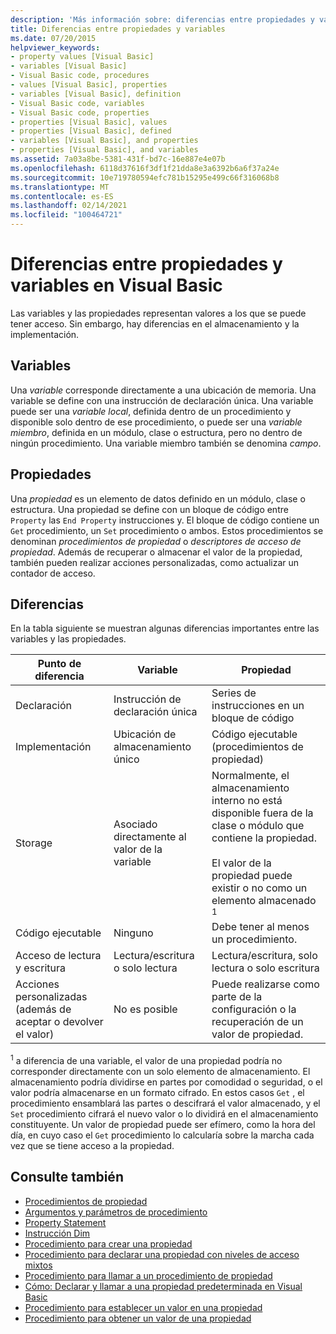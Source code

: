 ```yaml
---
description: 'Más información sobre: diferencias entre propiedades y variables en Visual Basic'
title: Diferencias entre propiedades y variables
ms.date: 07/20/2015
helpviewer_keywords:
- property values [Visual Basic]
- variables [Visual Basic]
- Visual Basic code, procedures
- values [Visual Basic], properties
- variables [Visual Basic], definition
- Visual Basic code, variables
- Visual Basic code, properties
- properties [Visual Basic], values
- properties [Visual Basic], defined
- variables [Visual Basic], and properties
- properties [Visual Basic], and variables
ms.assetid: 7a03a8be-5381-431f-bd7c-16e887e4e07b
ms.openlocfilehash: 6118d37616f3df1f21dda8e3a6392b6a6f37a24e
ms.sourcegitcommit: 10e719780594efc781b15295e499c66f316068b8
ms.translationtype: MT
ms.contentlocale: es-ES
ms.lasthandoff: 02/14/2021
ms.locfileid: "100464721"
---
```

# <a name="differences-between-properties-and-variables-in-visual-basic"></a>Diferencias entre propiedades y variables en Visual Basic

Las variables y las propiedades representan valores a los que se puede tener acceso. Sin embargo, hay diferencias en el almacenamiento y la implementación.  
  
## <a name="variables"></a>Variables  

 Una *variable* corresponde directamente a una ubicación de memoria. Una variable se define con una instrucción de declaración única. Una variable puede ser una *variable local*, definida dentro de un procedimiento y disponible solo dentro de ese procedimiento, o puede ser una *variable miembro*, definida en un módulo, clase o estructura, pero no dentro de ningún procedimiento. Una variable miembro también se denomina *campo*.  
  
## <a name="properties"></a>Propiedades  

 Una *propiedad* es un elemento de datos definido en un módulo, clase o estructura. Una propiedad se define con un bloque de código entre `Property` las `End Property` instrucciones y. El bloque de código contiene un `Get` procedimiento, un `Set` procedimiento o ambos. Estos procedimientos se denominan *procedimientos de propiedad* o *descriptores de acceso de propiedad*. Además de recuperar o almacenar el valor de la propiedad, también pueden realizar acciones personalizadas, como actualizar un contador de acceso.  
  
## <a name="differences"></a>Diferencias  

 En la tabla siguiente se muestran algunas diferencias importantes entre las variables y las propiedades.  
  
|Punto de diferencia|Variable|Propiedad|  
|-------------------------|--------------|--------------|  
|Declaración|Instrucción de declaración única|Series de instrucciones en un bloque de código|  
|Implementación|Ubicación de almacenamiento único|Código ejecutable (procedimientos de propiedad)|  
|Storage|Asociado directamente al valor de la variable|Normalmente, el almacenamiento interno no está disponible fuera de la clase o módulo que contiene la propiedad.<br /><br /> El valor de la propiedad puede existir o no como un elemento almacenado <sup>1</sup>|  
|Código ejecutable|Ninguno|Debe tener al menos un procedimiento.|  
|Acceso de lectura y escritura|Lectura/escritura o solo lectura|Lectura/escritura, solo lectura o solo escritura|  
|Acciones personalizadas (además de aceptar o devolver el valor)|No es posible|Puede realizarse como parte de la configuración o la recuperación de un valor de propiedad.|  
  
 <sup>1</sup> a diferencia de una variable, el valor de una propiedad podría no corresponder directamente con un solo elemento de almacenamiento. El almacenamiento podría dividirse en partes por comodidad o seguridad, o el valor podría almacenarse en un formato cifrado. En estos casos `Get` , el procedimiento ensamblará las partes o descifrará el valor almacenado, y el `Set` procedimiento cifrará el nuevo valor o lo dividirá en el almacenamiento constituyente. Un valor de propiedad puede ser efímero, como la hora del día, en cuyo caso el `Get` procedimiento lo calcularía sobre la marcha cada vez que se tiene acceso a la propiedad.  
  
## <a name="see-also"></a>Consulte también

- [Procedimientos de propiedad](./property-procedures.md)
- [Argumentos y parámetros de procedimiento](./procedure-parameters-and-arguments.md)
- [Property Statement](../../../language-reference/statements/property-statement.md)
- [Instrucción Dim](../../../language-reference/statements/dim-statement.md)
- [Procedimiento para crear una propiedad](./how-to-create-a-property.md)
- [Procedimiento para declarar una propiedad con niveles de acceso mixtos](./how-to-declare-a-property-with-mixed-access-levels.md)
- [Procedimiento para llamar a un procedimiento de propiedad](./how-to-call-a-property-procedure.md)
- [Cómo: Declarar y llamar a una propiedad predeterminada en Visual Basic](./how-to-declare-and-call-a-default-property.md)
- [Procedimiento para establecer un valor en una propiedad](./how-to-put-a-value-in-a-property.md)
- [Procedimiento para obtener un valor de una propiedad](./how-to-get-a-value-from-a-property.md)
